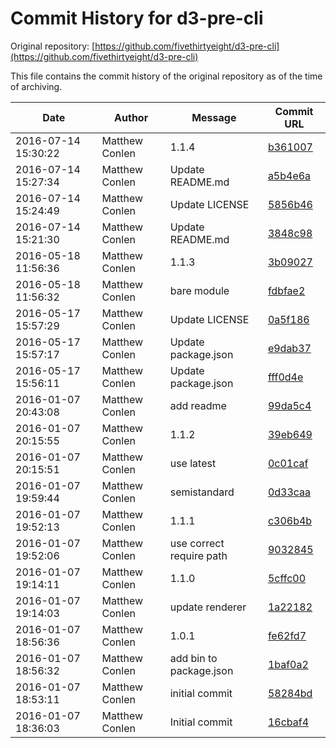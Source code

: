 ﻿# Commit History for d3-pre-cli

Original repository: [https://github.com/fivethirtyeight/d3-pre-cli](https://github.com/fivethirtyeight/d3-pre-cli)

This file contains the commit history of the original repository as of the time of archiving.

| Date | Author | Message | Commit URL |
|------|--------|---------|------------|
| 2016-07-14 15:30:22 | Matthew Conlen | 1.1.4 | [b361007](https://github.com/fivethirtyeight/d3-pre-cli/commit/b361007109482bea2856e94c41c612c4d1f86619) |
| 2016-07-14 15:27:34 | Matthew Conlen | Update README.md | [a5b4e6a](https://github.com/fivethirtyeight/d3-pre-cli/commit/a5b4e6a8f2037cb58d085048d6d3bdd696ae9132) |
| 2016-07-14 15:24:49 | Matthew Conlen | Update LICENSE | [5856b46](https://github.com/fivethirtyeight/d3-pre-cli/commit/5856b462be78339f2ed744b4bbeb3883406ad6af) |
| 2016-07-14 15:21:30 | Matthew Conlen | Update README.md | [3848c98](https://github.com/fivethirtyeight/d3-pre-cli/commit/3848c984f33a3b000ad742614fb05c62cc8d8f6e) |
| 2016-05-18 11:56:36 | Matthew Conlen | 1.1.3 | [3b09027](https://github.com/fivethirtyeight/d3-pre-cli/commit/3b09027733ec6b07470490f6da11d9875ec5eb80) |
| 2016-05-18 11:56:32 | Matthew Conlen | bare module | [fdbfae2](https://github.com/fivethirtyeight/d3-pre-cli/commit/fdbfae21e6ffb737088601eb7111e973017e6443) |
| 2016-05-17 15:57:29 | Matthew Conlen | Update LICENSE | [0a5f186](https://github.com/fivethirtyeight/d3-pre-cli/commit/0a5f18603a3d77136f21c3e9a9f6f29e56db3dd8) |
| 2016-05-17 15:57:17 | Matthew Conlen | Update package.json | [e9dab37](https://github.com/fivethirtyeight/d3-pre-cli/commit/e9dab37179a87f9932856a514e3dcb5215dad52e) |
| 2016-05-17 15:56:11 | Matthew Conlen | Update package.json | [fff0d4e](https://github.com/fivethirtyeight/d3-pre-cli/commit/fff0d4e3e0b295667819855658f75db261c5372d) |
| 2016-01-07 20:43:08 | Matthew Conlen | add readme | [99da5c4](https://github.com/fivethirtyeight/d3-pre-cli/commit/99da5c45a819e16c2a2802328cc2e90b01d7313f) |
| 2016-01-07 20:15:55 | Matthew Conlen | 1.1.2 | [39eb649](https://github.com/fivethirtyeight/d3-pre-cli/commit/39eb649fc5a9e152a05ad5592f53e8eab6931d50) |
| 2016-01-07 20:15:51 | Matthew Conlen | use latest | [0c01caf](https://github.com/fivethirtyeight/d3-pre-cli/commit/0c01caf3c9b3ed1da41ffbfad2b2f3043d3474e2) |
| 2016-01-07 19:59:44 | Matthew Conlen | semistandard | [0d33caa](https://github.com/fivethirtyeight/d3-pre-cli/commit/0d33caa4866c22d3e0e6f8865cb9c70f0ef1dd39) |
| 2016-01-07 19:52:13 | Matthew Conlen | 1.1.1 | [c306b4b](https://github.com/fivethirtyeight/d3-pre-cli/commit/c306b4b7fd9f8ea80f5ef0dc300707be304088af) |
| 2016-01-07 19:52:06 | Matthew Conlen | use correct require path | [9032845](https://github.com/fivethirtyeight/d3-pre-cli/commit/903284522591d0db4c2dac9fe02f6567a13f5b8e) |
| 2016-01-07 19:14:11 | Matthew Conlen | 1.1.0 | [5cffc00](https://github.com/fivethirtyeight/d3-pre-cli/commit/5cffc0070a07a0ebb494c793dea5e353caf23928) |
| 2016-01-07 19:14:03 | Matthew Conlen | update renderer | [1a22182](https://github.com/fivethirtyeight/d3-pre-cli/commit/1a22182002bc0c547026297579243f977f92c48d) |
| 2016-01-07 18:56:36 | Matthew Conlen | 1.0.1 | [fe62fd7](https://github.com/fivethirtyeight/d3-pre-cli/commit/fe62fd7083e67ab5f0aea63b17b08249d08d8b13) |
| 2016-01-07 18:56:32 | Matthew Conlen | add bin to package.json | [1baf0a2](https://github.com/fivethirtyeight/d3-pre-cli/commit/1baf0a2a1c6031ecd866244b45e7a19b59df509a) |
| 2016-01-07 18:53:11 | Matthew Conlen | initial commit | [58284bd](https://github.com/fivethirtyeight/d3-pre-cli/commit/58284bdc1499ed62dfa985e4dce15f9b61c3b8ad) |
| 2016-01-07 18:36:03 | Matthew Conlen | Initial commit | [16cbaf4](https://github.com/fivethirtyeight/d3-pre-cli/commit/16cbaf4c5c15db1f105af3e3f99954ea14d8531d) |

